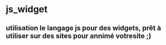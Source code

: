 # js_widget
## utilisation le langage js pour des widgets, prêt à utiliser sur des sites pour annimé votresite ;)
